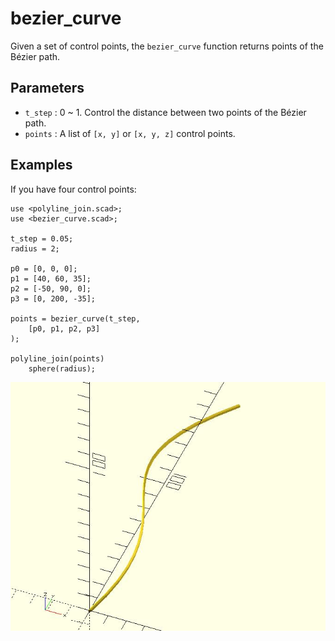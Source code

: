 # bezier_curve

Given a set of control points, the `bezier_curve` function returns points of the Bézier path. 

## Parameters

- `t_step` : 0 ~ 1. Control the distance between two points of the Bézier path.
- `points` : A list of `[x, y]` or `[x, y, z]` control points.

## Examples

If you have four control points:

    use <polyline_join.scad>;
	use <bezier_curve.scad>;

	t_step = 0.05;
	radius = 2;
	
	p0 = [0, 0, 0];
	p1 = [40, 60, 35];
	p2 = [-50, 90, 0];
	p3 = [0, 200, -35];
	
	points = bezier_curve(t_step, 
	    [p0, p1, p2, p3]
	);
	
	polyline_join(points)
	    sphere(radius);      

![bezier_curve](images/lib3x-bezier_curve-1.JPG)
